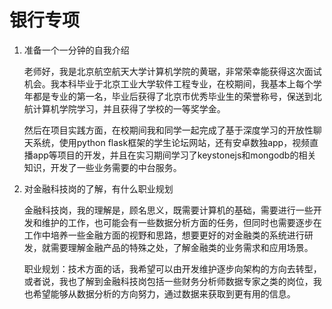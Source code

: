 # 银行专项

1. 准备一个一分钟的自我介绍

   老师好，我是北京航空航天大学计算机学院的黄琚，非常荣幸能获得这次面试机会。我本科毕业于北京工业大学软件工程专业，在校期间，我基本上每个学年都是专业的第一名，毕业后获得了北京市优秀毕业生的荣誉称号，保送到北航计算机学院学习，并且获得了学校的一等奖学金。

   然后在项目实践方面，在校期间我和同学一起完成了基于深度学习的开放性聊天系统，使用python flask框架的学生论坛网站，还有安卓数独app，视频直播app等项目的开发，并且在实习期间学习了keystonejs和mongodb的相关知识，开发了一些业务需要的中台服务。
   
2. 对金融科技岗的了解，有什么职业规划

   金融科技岗，我的理解是，顾名思义，既需要计算机的基础，需要进行一些开发和维护的工作，也可能会有一些数据分析方面的任务，但同时也需要逐步在工作中培养一些金融方面的视野和思路，想要更好的对金融类的系统进行研发，就需要理解金融产品的特殊之处，了解金融类的业务需求和应用场景。

   职业规划：技术方面的话，我希望可以由开发维护逐步向架构的方向去转型，或者说，我也了解到金融科技岗包括一些财务分析师数据专家之类的岗位，我也希望能够从数据分析的方向努力，通过数据来获取到更有用的信息。

